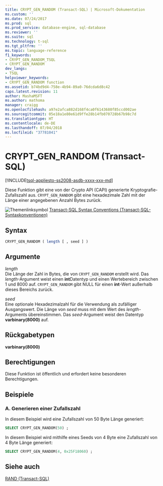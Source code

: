 ```yaml
---
title: CRYPT_GEN_RANDOM (Transact-SQL) | Microsoft-Dokumentation
ms.custom: ''
ms.date: 07/24/2017
ms.prod: sql
ms.prod_service: database-engine, sql-database
ms.reviewer: ''
ms.suite: sql
ms.technology: t-sql
ms.tgt_pltfrm: ''
ms.topic: language-reference
f1_keywords:
- CRYPT_GEN_RANDOM_TSQL
- CRYPT_GEN_RANDOM
dev_langs:
- TSQL
helpviewer_keywords:
- CRYPT_GEN_RANDOM function
ms.assetid: b74bd9d4-758e-4b94-89a0-76dcda6d8c42
caps.latest.revision: 11
author: MashaMSFT
ms.author: mathoma
manager: craigg
ms.openlocfilehash: a97e2afca882d168f4ca0f6143680f85ccd002ae
ms.sourcegitcommit: 05e18a1e80e61d9ffe28b14fb070728b67b98c7d
ms.translationtype: HT
ms.contentlocale: de-DE
ms.lasthandoff: 07/04/2018
ms.locfileid: "37781041"
---
```

# <a name="cryptgenrandom-transact-sql"></a>CRYPT_GEN_RANDOM (Transact-SQL)
[!INCLUDE[tsql-appliesto-ss2008-asdb-xxxx-xxx-md](../../includes/tsql-appliesto-ss2008-asdb-xxxx-xxx-md.md)]

Diese Funktion gibt eine von der Crypto API (CAPI) generierte Kryptografie-Zufallszahl aus. `CRYPT_GEN_RANDOM` gibt eine hexadezimale Zahl mit der Länge einer angegebenen Anzahl Bytes zurück.
  
![Themenlinksymbol](../../database-engine/configure-windows/media/topic-link.gif "Topic link icon") [Transact-SQL Syntax Conventions (Transact-SQL-Syntaxkonventionen)](../../t-sql/language-elements/transact-sql-syntax-conventions-transact-sql.md)
  
## <a name="syntax"></a>Syntax  
  
```sql
CRYPT_GEN_RANDOM ( length [ , seed ] )   
```  
  
## <a name="arguments"></a>Argumente  
*length*  
Die Länge der Zahl in Bytes, die von `CRYPT_GEN_RANDOM` erstellt wird. Das *length*-Argument weist einen **int**Datentyp und einen Wertebereich zwischen 1 und 8000 auf. `CRYPT_GEN_RANDOM` gibt NULL für einen **int**-Wert außerhalb dieses Bereichs zurück. 
  
*seed*  
Eine optionale Hexadezimalzahl für die Verwendung als zufälliger Ausgangswert. Die Länge von *seed* muss mit dem Wert des *length*-Arguments übereinstimmen. Das *seed*-Argument weist den Datentyp **varbinary(8000)** auf.
  
## <a name="returned-types"></a>Rückgabetypen  
**varbinary(8000)**
  
## <a name="permissions"></a>Berechtigungen  
Diese Funktion ist öffentlich und erfordert keine besonderen Berechtigungen.
  
## <a name="examples"></a>Beispiele  
  
### <a name="a-generating-a-random-number"></a>A. Generieren einer Zufallszahl  
In diesem Beispiel wird eine Zufallszahl von 50 Byte Länge generiert:
  
```sql
SELECT CRYPT_GEN_RANDOM(50) ;  
```  
  
In diesem Beispiel wird mithilfe eines Seeds von 4 Byte eine Zufallszahl von 4 Byte Länge generiert:
  
```sql
SELECT CRYPT_GEN_RANDOM(4, 0x25F18060) ;  
```  
  
## <a name="see-also"></a>Siehe auch
[RAND &#40;Transact-SQL&#41;](../../t-sql/functions/rand-transact-sql.md)
  
  

